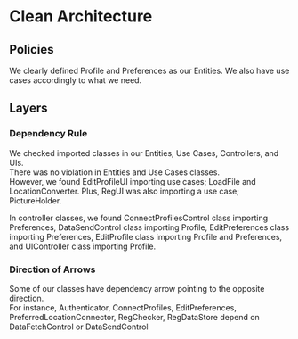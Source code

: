 # Clean Architecture
## Policies
We clearly defined Profile and Preferences as our Entities. 
We also have use cases accordingly to what we need.

## Layers

### Dependency Rule
We checked imported classes in our Entities, Use Cases, Controllers, and UIs.  
There was no violation in Entities and Use Cases classes.  
However, we found EditProfileUI importing use cases; LoadFile and LocationConverter. 
Plus, RegUI was also importing a use case; PictureHolder.

In controller classes, we found ConnectProfilesControl class importing Preferences,
DataSendControl class importing Profile, EditPreferences class importing Preferences, EditProfile class importing 
Profile and Preferences, and UIController class importing Profile.

### Direction of Arrows
Some of our classes have dependency arrow pointing to the opposite direction.  
For instance, Authenticator, ConnectProfiles, EditPreferences, PreferredLocationConnector, RegChecker, RegDataStore 
depend on DataFetchControl or DataSendControl
